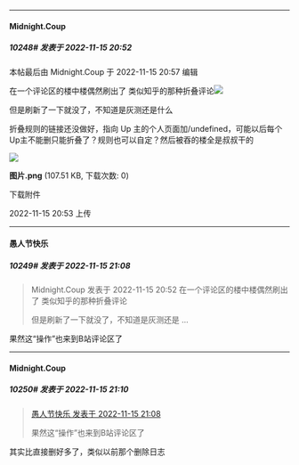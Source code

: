 

*****

####  Midnight.Coup  
##### 10248#       发表于 2022-11-15 20:52

 本帖最后由 Midnight.Coup 于 2022-11-15 20:57 编辑 

在一个评论区的楼中楼偶然刷出了 类似知乎的那种折叠评论<img src="https://static.saraba1st.com/image/smiley/face2017/245.png" referrerpolicy="no-referrer">

但是刷新了一下就没了，不知道是灰测还是什么

折叠规则的链接还没做好，指向 Up 主的个人页面加/undefined，可能以后每个Up主不能删只能折叠了？规则也可以自定？然后被吞的楼全是叔叔干的

<img src="https://img.saraba1st.com/forum/202211/15/205344q77llpuhxhrwwcdp.png" referrerpolicy="no-referrer">

<strong>图片.png</strong> (107.51 KB, 下载次数: 0)

下载附件

2022-11-15 20:53 上传



*****

####  愚人节快乐  
##### 10249#       发表于 2022-11-15 21:08

<blockquote>Midnight.Coup 发表于 2022-11-15 20:52
在一个评论区的楼中楼偶然刷出了 类似知乎的那种折叠评论

但是刷新了一下就没了，不知道是灰测还是 ...</blockquote>
果然这“操作”也来到B站评论区了

*****

####  Midnight.Coup  
##### 10250#       发表于 2022-11-15 21:10

<blockquote><a href="httphttps://bbs.saraba1st.com/2b/forum.php?mod=redirect&amp;goto=findpost&amp;pid=58452986&amp;ptid=1789687" target="_blank">愚人节快乐 发表于 2022-11-15 21:08</a>

果然这“操作”也来到B站评论区了</blockquote>
其实比直接删好多了，类似以前那个删除日志

